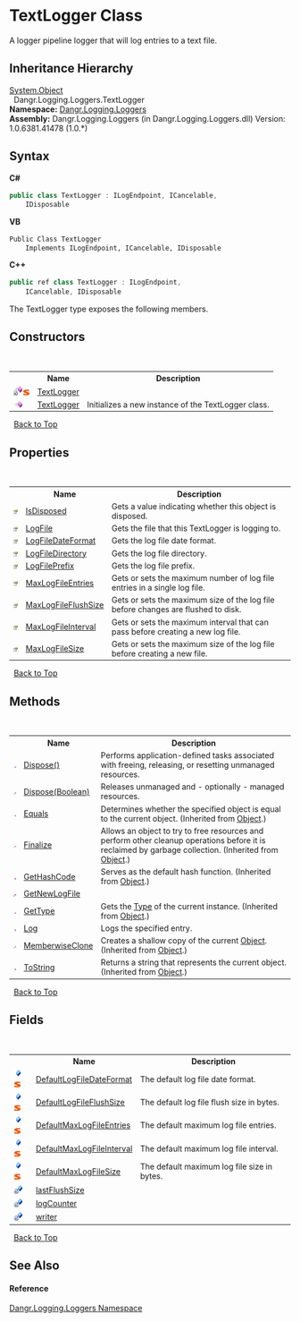 # TextLogger Class
 

A logger pipeline logger that will log entries to a text file.


## Inheritance Hierarchy
<a href="http://msdn2.microsoft.com/en-us/library/e5kfa45b" target="_blank">System.Object</a><br />&nbsp;&nbsp;Dangr.Logging.Loggers.TextLogger<br />
**Namespace:**&nbsp;<a href="N_Dangr_Logging_Loggers">Dangr.Logging.Loggers</a><br />**Assembly:**&nbsp;Dangr.Logging.Loggers (in Dangr.Logging.Loggers.dll) Version: 1.0.6381.41478 (1.0.*)

## Syntax

**C#**<br />
``` C#
public class TextLogger : ILogEndpoint, ICancelable, 
	IDisposable
```

**VB**<br />
``` VB
Public Class TextLogger
	Implements ILogEndpoint, ICancelable, IDisposable
```

**C++**<br />
``` C++
public ref class TextLogger : ILogEndpoint, 
	ICancelable, IDisposable
```

The TextLogger type exposes the following members.


## Constructors
&nbsp;<table><tr><th></th><th>Name</th><th>Description</th></tr><tr><td>![Private method](media/privmethod.gif "Private method")![Static member](media/static.gif "Static member")</td><td><a href="M_Dangr_Logging_Loggers_TextLogger__cctor">TextLogger</a></td><td /></tr><tr><td>![Public method](media/pubmethod.gif "Public method")</td><td><a href="M_Dangr_Logging_Loggers_TextLogger__ctor">TextLogger</a></td><td>
Initializes a new instance of the TextLogger class.</td></tr></table>&nbsp;
<a href="#textlogger-class">Back to Top</a>

## Properties
&nbsp;<table><tr><th></th><th>Name</th><th>Description</th></tr><tr><td>![Public property](media/pubproperty.gif "Public property")</td><td><a href="P_Dangr_Logging_Loggers_TextLogger_IsDisposed">IsDisposed</a></td><td>
Gets a value indicating whether this object is disposed.</td></tr><tr><td>![Public property](media/pubproperty.gif "Public property")</td><td><a href="P_Dangr_Logging_Loggers_TextLogger_LogFile">LogFile</a></td><td>
Gets the file that this TextLogger is logging to.</td></tr><tr><td>![Public property](media/pubproperty.gif "Public property")</td><td><a href="P_Dangr_Logging_Loggers_TextLogger_LogFileDateFormat">LogFileDateFormat</a></td><td>
Gets the log file date format.</td></tr><tr><td>![Public property](media/pubproperty.gif "Public property")</td><td><a href="P_Dangr_Logging_Loggers_TextLogger_LogFileDirectory">LogFileDirectory</a></td><td>
Gets the log file directory.</td></tr><tr><td>![Public property](media/pubproperty.gif "Public property")</td><td><a href="P_Dangr_Logging_Loggers_TextLogger_LogFilePrefix">LogFilePrefix</a></td><td>
Gets the log file prefix.</td></tr><tr><td>![Public property](media/pubproperty.gif "Public property")</td><td><a href="P_Dangr_Logging_Loggers_TextLogger_MaxLogFileEntries">MaxLogFileEntries</a></td><td>
Gets or sets the maximum number of log file entries in a single log file.</td></tr><tr><td>![Public property](media/pubproperty.gif "Public property")</td><td><a href="P_Dangr_Logging_Loggers_TextLogger_MaxLogFileFlushSize">MaxLogFileFlushSize</a></td><td>
Gets or sets the maximum size of the log file before changes are flushed to disk.</td></tr><tr><td>![Public property](media/pubproperty.gif "Public property")</td><td><a href="P_Dangr_Logging_Loggers_TextLogger_MaxLogFileInterval">MaxLogFileInterval</a></td><td>
Gets or sets the maximum interval that can pass before creating a new log file.</td></tr><tr><td>![Public property](media/pubproperty.gif "Public property")</td><td><a href="P_Dangr_Logging_Loggers_TextLogger_MaxLogFileSize">MaxLogFileSize</a></td><td>
Gets or sets the maximum size of the log file before creating a new file.</td></tr></table>&nbsp;
<a href="#textlogger-class">Back to Top</a>

## Methods
&nbsp;<table><tr><th></th><th>Name</th><th>Description</th></tr><tr><td>![Public method](media/pubmethod.gif "Public method")</td><td><a href="M_Dangr_Logging_Loggers_TextLogger_Dispose">Dispose()</a></td><td>
Performs application-defined tasks associated with freeing, releasing, or resetting unmanaged resources.</td></tr><tr><td>![Protected method](media/protmethod.gif "Protected method")</td><td><a href="M_Dangr_Logging_Loggers_TextLogger_Dispose_1">Dispose(Boolean)</a></td><td>
Releases unmanaged and - optionally - managed resources.</td></tr><tr><td>![Public method](media/pubmethod.gif "Public method")</td><td><a href="http://msdn2.microsoft.com/en-us/library/bsc2ak47" target="_blank">Equals</a></td><td>
Determines whether the specified object is equal to the current object.
 (Inherited from <a href="http://msdn2.microsoft.com/en-us/library/e5kfa45b" target="_blank">Object</a>.)</td></tr><tr><td>![Protected method](media/protmethod.gif "Protected method")</td><td><a href="http://msdn2.microsoft.com/en-us/library/4k87zsw7" target="_blank">Finalize</a></td><td>
Allows an object to try to free resources and perform other cleanup operations before it is reclaimed by garbage collection.
 (Inherited from <a href="http://msdn2.microsoft.com/en-us/library/e5kfa45b" target="_blank">Object</a>.)</td></tr><tr><td>![Public method](media/pubmethod.gif "Public method")</td><td><a href="http://msdn2.microsoft.com/en-us/library/zdee4b3y" target="_blank">GetHashCode</a></td><td>
Serves as the default hash function.
 (Inherited from <a href="http://msdn2.microsoft.com/en-us/library/e5kfa45b" target="_blank">Object</a>.)</td></tr><tr><td>![Private method](media/privmethod.gif "Private method")</td><td><a href="M_Dangr_Logging_Loggers_TextLogger_GetNewLogFile">GetNewLogFile</a></td><td /></tr><tr><td>![Public method](media/pubmethod.gif "Public method")</td><td><a href="http://msdn2.microsoft.com/en-us/library/dfwy45w9" target="_blank">GetType</a></td><td>
Gets the <a href="http://msdn2.microsoft.com/en-us/library/42892f65" target="_blank">Type</a> of the current instance.
 (Inherited from <a href="http://msdn2.microsoft.com/en-us/library/e5kfa45b" target="_blank">Object</a>.)</td></tr><tr><td>![Public method](media/pubmethod.gif "Public method")</td><td><a href="M_Dangr_Logging_Loggers_TextLogger_Log">Log</a></td><td>
Logs the specified entry.</td></tr><tr><td>![Protected method](media/protmethod.gif "Protected method")</td><td><a href="http://msdn2.microsoft.com/en-us/library/57ctke0a" target="_blank">MemberwiseClone</a></td><td>
Creates a shallow copy of the current <a href="http://msdn2.microsoft.com/en-us/library/e5kfa45b" target="_blank">Object</a>.
 (Inherited from <a href="http://msdn2.microsoft.com/en-us/library/e5kfa45b" target="_blank">Object</a>.)</td></tr><tr><td>![Public method](media/pubmethod.gif "Public method")</td><td><a href="http://msdn2.microsoft.com/en-us/library/7bxwbwt2" target="_blank">ToString</a></td><td>
Returns a string that represents the current object.
 (Inherited from <a href="http://msdn2.microsoft.com/en-us/library/e5kfa45b" target="_blank">Object</a>.)</td></tr></table>&nbsp;
<a href="#textlogger-class">Back to Top</a>

## Fields
&nbsp;<table><tr><th></th><th>Name</th><th>Description</th></tr><tr><td>![Public field](media/pubfield.gif "Public field")![Static member](media/static.gif "Static member")</td><td><a href="F_Dangr_Logging_Loggers_TextLogger_DefaultLogFileDateFormat">DefaultLogFileDateFormat</a></td><td>
The default log file date format.</td></tr><tr><td>![Public field](media/pubfield.gif "Public field")![Static member](media/static.gif "Static member")</td><td><a href="F_Dangr_Logging_Loggers_TextLogger_DefaultLogFileFlushSize">DefaultLogFileFlushSize</a></td><td>
The default log file flush size in bytes.</td></tr><tr><td>![Public field](media/pubfield.gif "Public field")![Static member](media/static.gif "Static member")</td><td><a href="F_Dangr_Logging_Loggers_TextLogger_DefaultMaxLogFileEntries">DefaultMaxLogFileEntries</a></td><td>
The default maximum log file entries.</td></tr><tr><td>![Public field](media/pubfield.gif "Public field")![Static member](media/static.gif "Static member")</td><td><a href="F_Dangr_Logging_Loggers_TextLogger_DefaultMaxLogFileInterval">DefaultMaxLogFileInterval</a></td><td>
The default maximum log file interval.</td></tr><tr><td>![Public field](media/pubfield.gif "Public field")![Static member](media/static.gif "Static member")</td><td><a href="F_Dangr_Logging_Loggers_TextLogger_DefaultMaxLogFileSize">DefaultMaxLogFileSize</a></td><td>
The default maximum log file size in bytes.</td></tr><tr><td>![Private field](media/privfield.gif "Private field")</td><td><a href="F_Dangr_Logging_Loggers_TextLogger_lastFlushSize">lastFlushSize</a></td><td /></tr><tr><td>![Private field](media/privfield.gif "Private field")</td><td><a href="F_Dangr_Logging_Loggers_TextLogger_logCounter">logCounter</a></td><td /></tr><tr><td>![Private field](media/privfield.gif "Private field")</td><td><a href="F_Dangr_Logging_Loggers_TextLogger_writer">writer</a></td><td /></tr></table>&nbsp;
<a href="#textlogger-class">Back to Top</a>

## See Also


#### Reference
<a href="N_Dangr_Logging_Loggers">Dangr.Logging.Loggers Namespace</a><br />